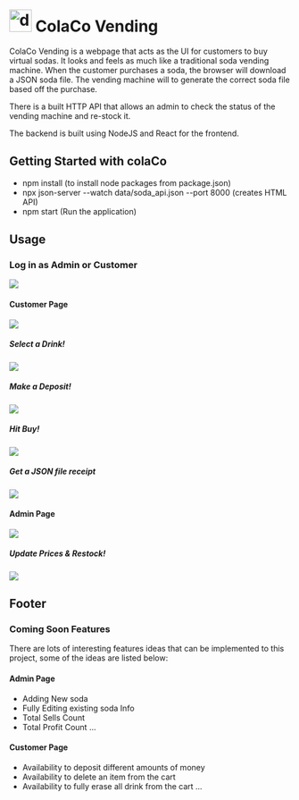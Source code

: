 # <img src="https://i.imgur.com/CW7vYWm.png" alt="drawing" width="40px"/> ColaCo Vending
ColaCo Vending is a webpage that acts as the UI for customers to buy virtual sodas. It looks and feels as much like a traditional soda
vending machine. When the customer purchases a soda, the browser will download a JSON
soda file. The vending machine will to generate the correct soda file based off the purchase.

There is a built HTTP API that allows an admin to check the status of the vending
machine and re-stock it. 

The backend is built using NodeJS and React for the frontend.


## Getting Started with colaCo
* npm install (to install node packages from package.json)
* npx json-server --watch data/soda_api.json --port 8000 (creates HTML API)
* npm start (Run the application)

## Usage
### Log in as Admin or Customer

![](https://i.imgur.com/jwBkLiz.png)

#### Customer Page

![](https://i.imgur.com/LLeor4o.png)

##### Select a Drink!
![](https://i.imgur.com/qIDKAlt.png)
##### Make a Deposit!
![](https://i.imgur.com/JqfG0tQ.png)
##### Hit Buy!
![](https://i.imgur.com/bvTFQT5.png)
##### Get a JSON file receipt
![](https://i.imgur.com/CQqno1x.png)

#### Admin Page
![](https://i.imgur.com/GTEZ42p.png)
##### Update Prices & Restock!
![](https://i.imgur.com/X4NhJgt.png)

## Footer
### Coming Soon Features
There are lots of interesting features ideas that can be implemented to this project, some of the ideas are listed below: 
#### Admin Page
* Adding New soda
* Fully Editing existing soda Info
* Total Sells Count
* Total Profit Count
...
#### Customer Page
* Availability to deposit different amounts of money
* Availability to delete an item from the cart
* Availability to fully erase all drink from the cart
...